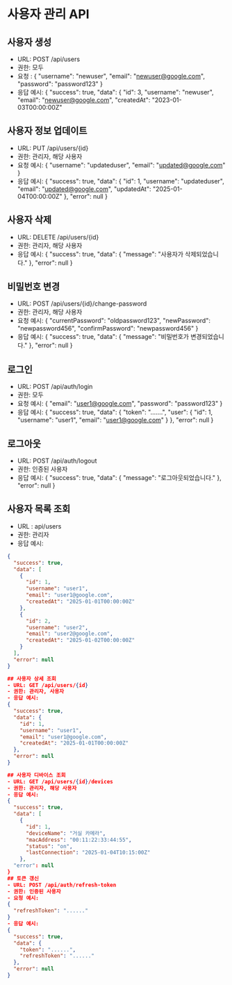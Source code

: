 # 사용자 관리 API

## 사용자 생성
- URL: POST /api/users
- 권한: 모두
- 요청 :
{
  "username": "newuser",
  "email": "newuser@google.com",
  "password": "password123"
}
- 응답 예시:
{
  "success": true,
  "data": {
    "id": 3,
    "username": "newuser",
    "email": "newuser@google.com",
    "createdAt": "2023-01-03T00:00:00Z"

## 사용자 정보 업데이트 
- URL: PUT /api/users/{id}
- 권한: 관리자, 해당 사용자
- 요청 예시:
{
  "username": "updateduser",
  "email": "updated@google.com"
}
- 응답 예시:
{
  "success": true,
  "data": {
    "id": 1,
    "username": "updateduser",
    "email": "updated@google.com",
    "updatedAt": "2025-01-04T00:00:00Z"
  },
  "error": null
}

## 사용자 삭제
- URL: DELETE /api/users/{id}
- 권한: 관리자, 해당 사용자
- 응답 예시:
{
  "success": true,
  "data": {
    "message": "사용자가 삭제되었습니다."
  },
  "error": null
}

## 비밀번호 변경 
- URL: POST /api/users/{id}/change-password
- 권한: 관리자, 해당 사용자
- 요청 예시:
{
  "currentPassword": "oldpassword123",
  "newPassword": "newpassword456",
  "confirmPassword": "newpassword456"
}
- 응답 예시:
{
  "success": true,
  "data": {
    "message": "비밀번호가 변경되었습니다."
  },
  "error": null
}
## 로그인 
- URL: POST /api/auth/login
- 권한: 모두
- 요청 예시:
{
  "email": "user1@google.com",
  "password": "password123"
}
- 응답 예시:
{
  "success": true,
  "data": {
    "token": ".......",
    "user": {
      "id": 1,
      "username": "user1",
      "email": "user1@google.com"
    }
  },
  "error": null
}

## 로그아웃
- URL: POST /api/auth/logout
- 권한: 인증된 사용자
- 응답 예시:
{
  "success": true,
  "data": {
    "message": "로그아웃되었습니다."
  },
  "error": null
}

## 사용자 목록 조회
- URL : api/users
- 권한: 관리자
- 응답 예시:
```json
{
  "success": true,
  "data": [
    {
      "id": 1,
      "username": "user1",
      "email": "user1@google.com",
      "createdAt": "2025-01-01T00:00:00Z"
    },
    {
      "id": 2,
      "username": "user2",
      "email": "user2@google.com",
      "createdAt": "2025-01-02T00:00:00Z"
    }
  ],
  "error": null
}

## 사용자 상세 조회
- URL: GET /api/users/{id}
- 권한: 관리자, 사용자
- 응답 예시:
{
  "success": true,
  "data": {
    "id": 1,
    "username": "user1",
    "email": "user1@google.com",
    "createdAt": "2025-01-01T00:00:00Z"
  },
  "error": null
}

## 사용자 디바이스 조회
- URL: GET /api/users/{id}/devices
- 권한: 관리자, 해당 사용자
- 응답 예시:
{
  "success": true,
  "data": [
    {
      "id": 1,
      "deviceName": "거실 카메라",
      "macAddress": "00:11:22:33:44:55",
      "status": "on",
      "lastConnection": "2025-01-04T10:15:00Z"
    },
  "error": null
}
## 토큰 갱신
- URL: POST /api/auth/refresh-token
- 권한: 인증된 사용자
- 요청 예시:
{
  "refreshToken": "......"
}
- 응답 예시:
{
  "success": true,
  "data": {
    "token": "......",
    "refreshToken": "......"
  },
  "error": null
}
